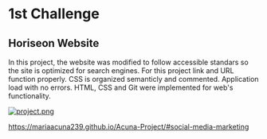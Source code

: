 # 1st Challenge

## Horiseon Website

In this project, the website was modified to follow accessible standars so the site is optimized for search engines. 
For this project link and URL function properly. CSS is organized semanticly and commented. Application load with no errors. HTML, CSS and Git were implemented for web's functionality. 

[![project.png](https://i.postimg.cc/8zkNh3sn/project.png)](https://postimg.cc/0b4TvVYp)

https://mariaacuna239.github.io/Acuna-Project/#social-media-marketing